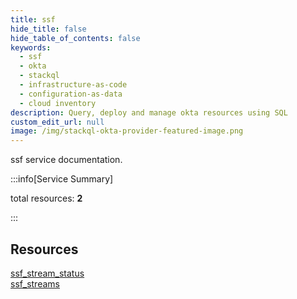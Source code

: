 ```yaml
---
title: ssf
hide_title: false
hide_table_of_contents: false
keywords:
  - ssf
  - okta
  - stackql
  - infrastructure-as-code
  - configuration-as-data
  - cloud inventory
description: Query, deploy and manage okta resources using SQL
custom_edit_url: null
image: /img/stackql-okta-provider-featured-image.png
---
```


ssf service documentation.

:::info[Service Summary]

total resources: __2__  

:::

## Resources
<div class="row">
<div class="providerDocColumn">
<a href="/services/ssf/ssf_stream_status/">ssf_stream_status</a>
</div>
<div class="providerDocColumn">
<a href="/services/ssf/ssf_streams/">ssf_streams</a>
</div>
</div>
